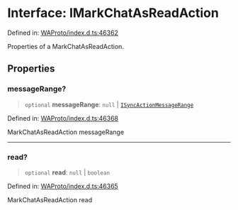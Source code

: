 # Interface: IMarkChatAsReadAction

Defined in: [WAProto/index.d.ts:46362](https://github.com/Fokusdotid/bail/blob/3856b89f13bbe82f2e10396a28cd4ef2089de845/WAProto/index.d.ts#L46362)

Properties of a MarkChatAsReadAction.

## Properties

### messageRange?

> `optional` **messageRange**: `null` \| [`ISyncActionMessageRange`](ISyncActionMessageRange.md)

Defined in: [WAProto/index.d.ts:46368](https://github.com/Fokusdotid/bail/blob/3856b89f13bbe82f2e10396a28cd4ef2089de845/WAProto/index.d.ts#L46368)

MarkChatAsReadAction messageRange

***

### read?

> `optional` **read**: `null` \| `boolean`

Defined in: [WAProto/index.d.ts:46365](https://github.com/Fokusdotid/bail/blob/3856b89f13bbe82f2e10396a28cd4ef2089de845/WAProto/index.d.ts#L46365)

MarkChatAsReadAction read
